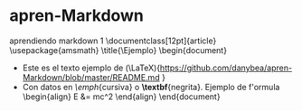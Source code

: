# apren-Markdown
aprendiendo markdown 1
\documentclass[12pt]{article}
\usepackage{amsmath}
\title{\Ejemplo}
\begin{document}
- Este es el texto ejemplo de (\LaTeX){https://github.com/danybea/apren-Markdown/blob/master/README.md
}
- Con datos en _\emph_{cursiva} o **\textbf**{negrita}.
Ejemplo de f\'ormula
\begin{align}
E &= mc^2
\end{align}
\end{document}
